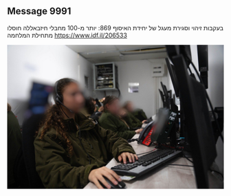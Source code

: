 ## Message 9991

בעקבות זיהוי וסגירת מעגל של יחידת האיסוף 869:
יותר מ-100 מחבלי חיזבאללה חוסלו מתחילת המלחמה
https://www.idf.il/206533

![Photo](9991/9991_photo.jpg)
